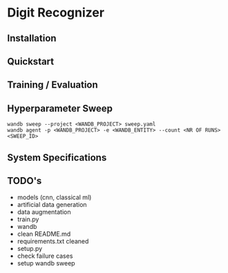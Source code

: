 # Digit Recognizer

## Installation

## Quickstart

## Training / Evaluation

## Hyperparameter Sweep

```
wandb sweep --project <WANDB_PROJECT> sweep.yaml
wandb agent -p <WANDB_PROJECT> -e <WANDB_ENTITY> --count <NR OF RUNS> <SWEEP_ID>
```

## System Specifications

## TODO's

- models (cnn, classical ml)
- artificial data generation
- data augmentation
- train.py
- wandb
- clean README.md
- requirements.txt cleaned
- setup.py
- check failure cases
- setup wandb sweep